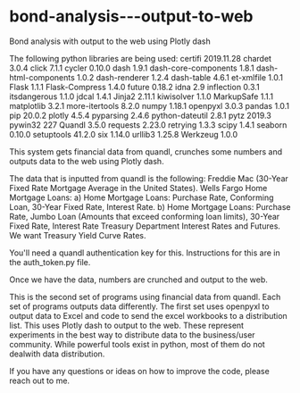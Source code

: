 # bond-analysis---output-to-web
Bond analysis with output to the web using Plotly dash

The following python libraries are being used:
certifi              2019.11.28
chardet              3.0.4
click                7.1.1
cycler               0.10.0
dash                 1.9.1
dash-core-components 1.8.1
dash-html-components 1.0.2
dash-renderer        1.2.4
dash-table           4.6.1
et-xmlfile           1.0.1
Flask                1.1.1
Flask-Compress       1.4.0
future               0.18.2
idna                 2.9
inflection           0.3.1
itsdangerous         1.1.0
jdcal                1.4.1
Jinja2               2.11.1
kiwisolver           1.1.0
MarkupSafe           1.1.1
matplotlib           3.2.1
more-itertools       8.2.0
numpy                1.18.1
openpyxl             3.0.3
pandas               1.0.1
pip                  20.0.2
plotly               4.5.4
pyparsing            2.4.6
python-dateutil      2.8.1
pytz                 2019.3
pywin32              227
Quandl               3.5.0
requests             2.23.0
retrying             1.3.3
scipy                1.4.1
seaborn              0.10.0
setuptools           41.2.0
six                  1.14.0
urllib3              1.25.8
Werkzeug             1.0.0


This system gets financial data from quandl, crunches some numbers and outputs data to the web using Plotly dash.

The data that is inputted from quandl is the following:
Freddie Mac (30-Year Fixed Rate Mortgage Average in the United States).
Wells Fargo Home Mortgage Loans: 
  a) Home Mortgage Loans: Purchase Rate, Conforming Loan, 30-Year Fixed Rate, Interest Rate. 
  b) Home Mortgage Loans: Purchase Rate, Jumbo Loan (Amounts that exceed conforming loan limits), 30-Year Fixed Rate, Interest Rate
Treasury Department Interest Rates and Futures. We want Treasury Yield Curve Rates.

You'll need a quandl authentication key for this. Instructions for this are in the auth_token.py file.

Once we have the data, numbers are crunched and output to the web.

This is the second set of programs using financial data from quandl. Each set of programs outputs data differently. The first 
set uses openpyxl to output data to Excel and code to send the excel workbooks to a distribution list. This uses Plotly dash to output to the web. These represent experiments in the best way to distribute data to the business/user community. While powerful tools exist in python, most of them do not dealwith data distribution.

If you have any questions or ideas on how to improve the code, please reach out to me. 
